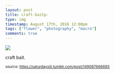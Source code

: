 ```yaml
---
layout: post
title: craft-baitp-
type: img
timestamp: August 17th, 2016 12:00pm
tags: ["flower", "photography", "macro"]
comments: true
---
```

<img src="https://saturdayxiii.github.io/media/149087666693.jpg"/>

craft bait.
 
  
<small>source: https://saturdayxiii.tumblr.com/post/149087666693</small>